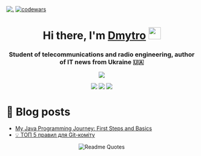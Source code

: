 
[![.](https://komarev.com/ghpvc/?username=Jurdio&color=yellowgreen)](https://github.com/Jurdio)  [![codewars](https://www.codewars.com/users/DmytroKupets/badges/micro)](https://www.codewars.com/users/DmytroKupets)


<!-- markdownlint-disable MD033 MD041 -->


<h1 align="center">Hi there, I'm <a href="https://www.linkedin.com/in/dmytro-kupets/" target="_blank"/>Dmytro</a> 
    <img src="https://github.com/blackcater/blackcater/raw/main/images/Hi.gif" height="32"/> </h1>
<h3 align="center">Student of telecommunications and radio engineering, author of IT news from Ukraine 🇺🇦</h3>
<div align="center">
<img src="https://readme-typing-svg.demolab.com?font=Fira+Code&duration=4500&pause=500&center=true&vCenter=true&random=false&width=350&lines=Java+Developer;Software+Development+Engineer">
</div>
<!-- markdownlint-enable MD033 -->

<div align="center">
    
![](http://github-profile-summary-cards.vercel.app/api/cards/profile-details?username=Jurdio&theme=ayu_mirage)
![](http://github-profile-summary-cards.vercel.app/api/cards/repos-per-language?username=Jurdio&theme=ayu_mirage)
![](http://github-profile-summary-cards.vercel.app/api/cards/stats?username=Jurdio&theme=ayu_mirage)

</div>

# 📜 Blog posts
<!-- BLOG-POST-LIST:START -->
- [My Java Programming Journey: First Steps and Basics](https://www.linkedin.com/feed/update/urn:li:activity:7112795751784542208/)
- [💡 ТОП 5 правил для Git-коміту](https://www.linkedin.com/feed/update/urn:li:activity:7117230030354567168/?updateEntityUrn=urn%3Ali%3Afs_updateV2%3A%28urn%3Ali%3Aactivity%3A7117230030354567168%2CFEED_DETAIL%2CEMPTY%2CDEFAULT%2Cfalse%29)

<!-- BLOG-POST-LIST:END -->
<div align="center">
    
![Readme Quotes](https://quotes-github-readme.vercel.app/api?type=horizontal&theme=nord&quote=One%20day%20or%20day%20one...%20Ahh..%20I`ll%20do%20it%20one%20day.%20Okay..%20that`s%20up%20to%20you...%20or%20day%20one)
</div>
